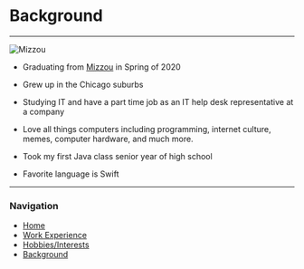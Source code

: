 # Background

---

![Mizzou](https://engineering.missouri.edu//wp-content/uploads/2019/06/new-students-300x200.png)

- Graduating from [Mizzou](https://engineering.missouri.edu/academics/it/) in Spring of 2020

- Grew up in the Chicago suburbs

- Studying IT and have a part time job as an IT help desk representative at a company

- Love all things computers including programming, internet culture, memes, computer hardware, and much more.

- Took my first Java class senior year of high school

- Favorite language is Swift

---

### Navigation
- [Home](https://github.com/maxtaylorr/IT1000Final/blob/master/README.md)
- [Work Experience](https://github.com/maxtaylorr/IT1000Final/blob/master/WorkExperience.md)
- [Hobbies/Interests](https://github.com/maxtaylorr/IT1000Final/blob/master/Hobbies.md)
- [Background](https://github.com/maxtaylorr/IT1000Final/blob/master/Background.md)
